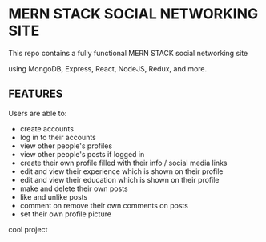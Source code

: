 # MERN STACK SOCIAL NETWORKING SITE

This repo contains a fully functional MERN STACK social networking site

using MongoDB, Express, React, NodeJS, Redux, and more.

## FEATURES

Users are able to:

- create accounts
- log in to their accounts
- view other people's profiles
- view other people's posts if logged in
- create their own profile filled with their info / social media links
- edit and view their experience which is shown on their profile
- edit and view their education which is shown on their profile
- make and delete their own posts
- like and unlike posts
- comment on remove their own comments on posts
- set their own profile picture

cool project

